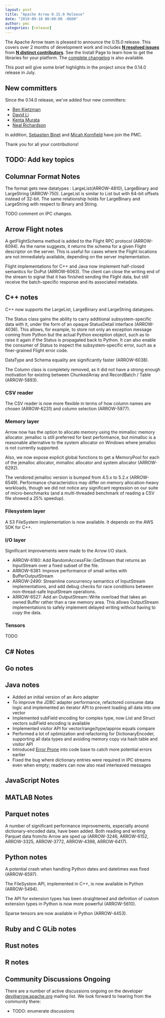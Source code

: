 ```yaml
---
layout: post
title: "Apache Arrow 0.15.0 Release"
date: "2019-09-18 00:00:00 -0600"
author: pmc
categories: [release]
---
```

<!--
{% comment %}
Licensed to the Apache Software Foundation (ASF) under one or more
contributor license agreements.  See the NOTICE file distributed with
this work for additional information regarding copyright ownership.
The ASF licenses this file to you under the Apache License, Version 2.0
(the "License"); you may not use this file except in compliance with
the License.  You may obtain a copy of the License at

http://www.apache.org/licenses/LICENSE-2.0

Unless required by applicable law or agreed to in writing, software
distributed under the License is distributed on an "AS IS" BASIS,
WITHOUT WARRANTIES OR CONDITIONS OF ANY KIND, either express or implied.
See the License for the specific language governing permissions and
limitations under the License.
{% endcomment %}
-->

The Apache Arrow team is pleased to announce the 0.15.0 release. This
covers over 2 months of development work and includes [**N resolved
issues**][1] from [**N distinct contributors**][2].  See the Install
Page to learn how to get the libraries for your platform. The
[complete changelog][3] is also available.

This post will give some brief highlights in the project since the
0.14.0 release in July.

## New committers

Since the 0.14.0 release, we've added four new committers:

* [Ben Kietzman][4]
* [David Li][5]
* [Kenta Murata][6]
* [Neal Richardson][7]

In addition, [Sebastien Binet][8] and [Micah Kornfield][9] have join the PMC.

Thank you for all your contributions!

## TODO: Add key topics


## Columnar Format Notes

The format gets new datatypes : LargeList(ARROW-4810), LargeBinary and
LargeString (ARROW-750).  LargeList is similar to List but with 64-bit
offsets instead of 32-bit.  The same relationship holds for LargeBinary
and LargeString with respect to Binary and String.

TODO comment on IPC changes.

## Arrow Flight notes

A getFlightSchema method is added to the Flight RPC protocol (ARROW-6094).
As the name suggests, it returns the schema for a given Flight descriptor
on the server.  This is useful for cases where the Flight locations are
not immediately available, depending on the server implementation.

Flight implementations for C++ and Java now implement half-closed
semantics for DoPut (ARROW-6063).  The client can close the writing
end of the stream to signal that it has finished sending the Flight
data, but still receive the batch-specific response and its associated
metadata.

## C++ notes

C++ now supports the LargeList, LargeBinary and LargeString datatypes.

The Status class gains the ability to carry additional subsystem-specific
data with it, under the form of an opaque StatusDetail interface (ARROW-4036).
This allows, for example, to store not only an exception message coming from
Python but the actual Python exception object, such as to raise it again if
the Status is propagated back to Python.  It can also enable the consumer
of Status to inspect the subsystem-specific error, such as a finer-grained
Flight error code.

DataType and Schema equality are significantly faster (ARROW-6038).

The Column class is completely removed, as it did not have a strong enough
motivation for existing between ChunkedArray and RecordBatch / Table
(ARROW-5893).

### CSV reader

The CSV reader is now more flexible in terms of how column names are chosen
(ARROW-6231) and column selection (ARROW-5977).

### Memory layer

Arrow now has the option to allocate memory using the mimalloc memory
allocator.  jemalloc is still preferred for best performance, but mimalloc
is a reasonable alternative to the system allocator on Windows where jemalloc
is not currently supported.

Also, we now expose explicit global functions to get a MemoryPool for each
of the jemalloc allocator, mimalloc allocator and system allocator (ARROW-6292).

The vendored jemalloc version is bumped from 4.5.x to 5.2.x (ARROW-6549).
Performance characteristics may differ on memory allocation-heavy workloads,
though we did not notice any significant regression on our suite of
micro-benchmarks (and a multi-threaded benchmark of reading a CSV file
showed a 25% speedup).

### Filesystem layer

A S3 FileSystem implementation is now available.  It depends on the AWS SDK
for C++.

### I/O layer

Significant improvements were made to the Arrow I/O stack.

* ARROW-6180: Add RandomAccessFile::GetStream that returns an InputStream over
  a fixed subset of the file.
* ARROW-6381: Improve performance of small writes with BufferOutputStream
* ARROW-2490: Streamline concurrency semantics of InputStream implementations,
  and add debug checks for race conditions between non-thread-safe InputStream
  operations.
* ARROW-6527: Add an OutputStream::Write overload that takes an owned Buffer
  rather than a raw memory area.  This allows OutputStream implementations
  to safely implement delayed writing without having to copy the data.

### Tensors

TODO

## C# Notes


## Go notes


## Java notes

* Added an initial version of an Avro adapter
* To improve the JDBC adapter performance, refactored consume data logic and implemented an iterator API to prevent loading all data into one vector
* Implemented subField encoding for complex type, now List and Struct vectors subField encoding is available
* Implemented visitor API for vector/range/type/approx equals compare
* Performed a lot of optimization and refactoring for DictionaryEncoder, supporting all data types and avoiding memory copy via hash table and visitor API
* Introduced [Error Prone][10] into code base to catch more potential errors earlier
* Fixed the bug where dictionary entries were required in IPC streams even when empty; readers can now also read interleaved messages

## JavaScript Notes


## MATLAB Notes


## Parquet notes

A number of significant performance improvements, especially around
dictionary-encoded data, have been added.  Both reading and writing Parquet
data from/to Arrow are sped up (ARROW-3246, ARROW-6152, ARROW-3325, ARROW-3772,
ARROW-4398, ARROW-6417).

## Python notes

A potential crash when handling Python dates and datetimes was fixed
(ARROW-6597).

The FileSystem API, implemented in C++, is now available in Python (ARROW-5494).

The API for extension types has been straightened and definition of
custom extension types in Python is now more powerful (ARROW-5610).

Sparse tensors are now available in Python (ARROW-4453).

## Ruby and C GLib notes


## Rust notes


## R notes


## Community Discussions Ongoing

There are a number of active discussions ongoing on the developer
dev@arrow.apache.org mailing list. We look forward to hearing from the
community there:

* TODO: enumerate discussions

[1]: https://issues.apache.org/jira/issues/?jql=project%20%3D%20ARROW%20AND%20status%20%3D%20Resolved%20AND%20fixVersion%20%3D%200.15.0
[2]: https://arrow.apache.org/release/0.15.0.html#contributors
[3]: https://arrow.apache.org/release/0.15.0.html
[4]: https://github.com/bkietz
[5]: https://github.com/lidavidm
[6]: https://github.com/mrkn
[7]: https://github.com/nealrichardson
[8]: https://github.com/sbinet
[9]: https://github.com/emkornfield
[10]: https://github.com/google/error-prone
